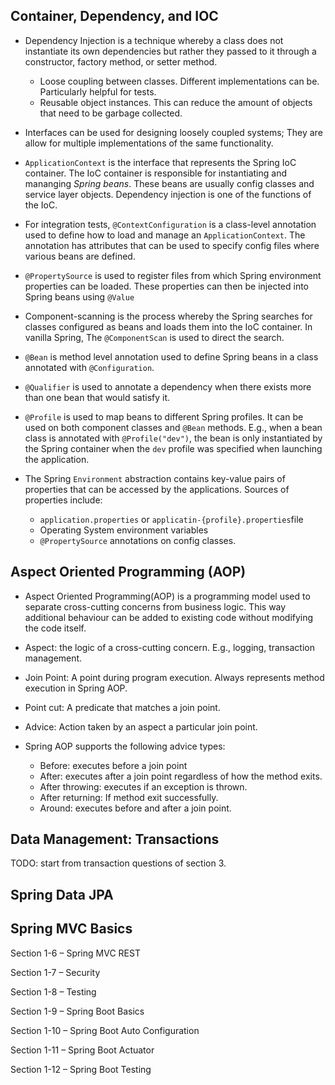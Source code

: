 ## Container, Dependency, and IOC

- Dependency Injection is a technique whereby a class does not instantiate its own dependencies but rather they passed to it through a constructor, factory method, or setter method.

    - Loose coupling between classes. Different implementations can be. Particularly helpful for tests.
    - Reusable object instances. This can reduce the amount of objects that need to be garbage collected.

- Interfaces can be used for designing loosely coupled systems; They are allow for multiple implementations of the same functionality.

- `ApplicationContext` is the interface that represents the Spring IoC container. The IoC container is responsible for instantiating and mananging _Spring beans_. These beans are usually config classes and service layer objects. Dependency injection is one of the functions of the IoC.

- For integration tests, `@ContextConfiguration` is a class-level annotation used to define how to load and manage an `ApplicationContext`. The annotation has attributes that can be used to specify config files where various beans are defined.

- `@PropertySource` is used to register files from which Spring environment properties can be loaded. These properties can then be injected into Spring beans using `@Value`

- Component-scanning is the process whereby the Spring searches for classes configured as beans and loads them into the IoC container. In vanilla Spring, The `@ComponentScan` is used to direct the search.

- `@Bean` is method level annotation used to define Spring beans in a class annotated with `@Configuration`.

- `@Qualifier` is used to annotate a dependency when there exists more than one bean that would satisfy it.

- `@Profile` is used to map beans to different Spring profiles. It can be used on both component classes and `@Bean` methods. E.g., when a bean class is annotated with `@Profile("dev")`, the bean is only instantiated by the Spring container when the `dev` profile was specified when launching the application. 

- The Spring `Environment` abstraction contains key-value pairs of properties that can be accessed by the applications. Sources of properties include:
    - `application.properties` or `applicatin-{profile}.properties`file
    - Operating System environment variables
    - `@PropertySource` annotations on config classes.

## Aspect Oriented Programming (AOP) 

- Aspect Oriented Programming(AOP) is a programming model used to separate cross-cutting concerns from business logic. This way additional behaviour can be added to existing code without modifying the code itself. 

- Aspect: the logic of a cross-cutting concern. E.g., logging, transaction management.
- Join Point: A point during program execution. Always represents method execution in Spring AOP.
- Point cut: A predicate that matches a join point.
- Advice: Action taken by an aspect a particular join point.

- Spring AOP supports the following advice types:
    - Before: executes before a join point
    - After: executes after a join point regardless of how the method exits.
    - After throwing: executes if an exception is thrown.
    - After returning: If method exit successfully.
    - Around: executes before and after a join point.

## Data Management: Transactions 

TODO: start from transaction questions of section 3.


## Spring Data JPA  




## Spring MVC Basics 


Section 1-6 – Spring MVC REST 


Section 1-7 – Security 

Section 1-8 – Testing 



Section 1-9 – Spring Boot Basics 


Section 1-10 – Spring Boot Auto Configuration 


Section 1-11 – Spring Boot Actuator 


Section 1-12 – Spring Boot Testing